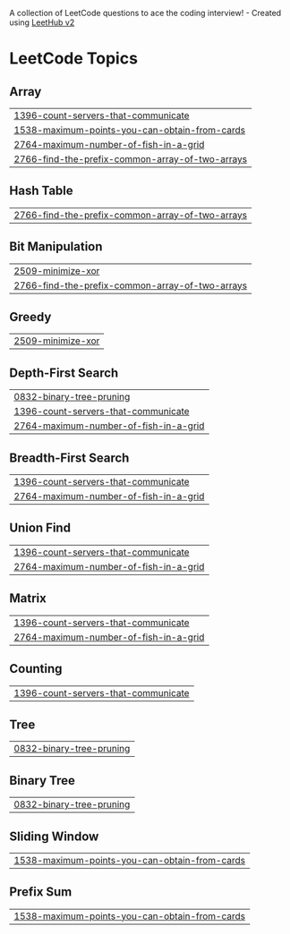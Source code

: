 A collection of LeetCode questions to ace the coding interview! - Created using [LeetHub v2](https://github.com/arunbhardwaj/LeetHub-2.0)
<!---LeetCode Topics Start-->
# LeetCode Topics
## Array
|  |
| ------- |
| [1396-count-servers-that-communicate](https://github.com/Khushi-Mogha/Leetcode-Solutions/tree/master/1396-count-servers-that-communicate) |
| [1538-maximum-points-you-can-obtain-from-cards](https://github.com/Khushi-Mogha/Leetcode-Solutions/tree/master/1538-maximum-points-you-can-obtain-from-cards) |
| [2764-maximum-number-of-fish-in-a-grid](https://github.com/Khushi-Mogha/Leetcode-Solutions/tree/master/2764-maximum-number-of-fish-in-a-grid) |
| [2766-find-the-prefix-common-array-of-two-arrays](https://github.com/Khushi-Mogha/Leetcode-Solutions/tree/master/2766-find-the-prefix-common-array-of-two-arrays) |
## Hash Table
|  |
| ------- |
| [2766-find-the-prefix-common-array-of-two-arrays](https://github.com/Khushi-Mogha/Leetcode-Solutions/tree/master/2766-find-the-prefix-common-array-of-two-arrays) |
## Bit Manipulation
|  |
| ------- |
| [2509-minimize-xor](https://github.com/Khushi-Mogha/Leetcode-Solutions/tree/master/2509-minimize-xor) |
| [2766-find-the-prefix-common-array-of-two-arrays](https://github.com/Khushi-Mogha/Leetcode-Solutions/tree/master/2766-find-the-prefix-common-array-of-two-arrays) |
## Greedy
|  |
| ------- |
| [2509-minimize-xor](https://github.com/Khushi-Mogha/Leetcode-Solutions/tree/master/2509-minimize-xor) |
## Depth-First Search
|  |
| ------- |
| [0832-binary-tree-pruning](https://github.com/Khushi-Mogha/Leetcode-Solutions/tree/master/0832-binary-tree-pruning) |
| [1396-count-servers-that-communicate](https://github.com/Khushi-Mogha/Leetcode-Solutions/tree/master/1396-count-servers-that-communicate) |
| [2764-maximum-number-of-fish-in-a-grid](https://github.com/Khushi-Mogha/Leetcode-Solutions/tree/master/2764-maximum-number-of-fish-in-a-grid) |
## Breadth-First Search
|  |
| ------- |
| [1396-count-servers-that-communicate](https://github.com/Khushi-Mogha/Leetcode-Solutions/tree/master/1396-count-servers-that-communicate) |
| [2764-maximum-number-of-fish-in-a-grid](https://github.com/Khushi-Mogha/Leetcode-Solutions/tree/master/2764-maximum-number-of-fish-in-a-grid) |
## Union Find
|  |
| ------- |
| [1396-count-servers-that-communicate](https://github.com/Khushi-Mogha/Leetcode-Solutions/tree/master/1396-count-servers-that-communicate) |
| [2764-maximum-number-of-fish-in-a-grid](https://github.com/Khushi-Mogha/Leetcode-Solutions/tree/master/2764-maximum-number-of-fish-in-a-grid) |
## Matrix
|  |
| ------- |
| [1396-count-servers-that-communicate](https://github.com/Khushi-Mogha/Leetcode-Solutions/tree/master/1396-count-servers-that-communicate) |
| [2764-maximum-number-of-fish-in-a-grid](https://github.com/Khushi-Mogha/Leetcode-Solutions/tree/master/2764-maximum-number-of-fish-in-a-grid) |
## Counting
|  |
| ------- |
| [1396-count-servers-that-communicate](https://github.com/Khushi-Mogha/Leetcode-Solutions/tree/master/1396-count-servers-that-communicate) |
## Tree
|  |
| ------- |
| [0832-binary-tree-pruning](https://github.com/Khushi-Mogha/Leetcode-Solutions/tree/master/0832-binary-tree-pruning) |
## Binary Tree
|  |
| ------- |
| [0832-binary-tree-pruning](https://github.com/Khushi-Mogha/Leetcode-Solutions/tree/master/0832-binary-tree-pruning) |
## Sliding Window
|  |
| ------- |
| [1538-maximum-points-you-can-obtain-from-cards](https://github.com/Khushi-Mogha/Leetcode-Solutions/tree/master/1538-maximum-points-you-can-obtain-from-cards) |
## Prefix Sum
|  |
| ------- |
| [1538-maximum-points-you-can-obtain-from-cards](https://github.com/Khushi-Mogha/Leetcode-Solutions/tree/master/1538-maximum-points-you-can-obtain-from-cards) |
<!---LeetCode Topics End-->